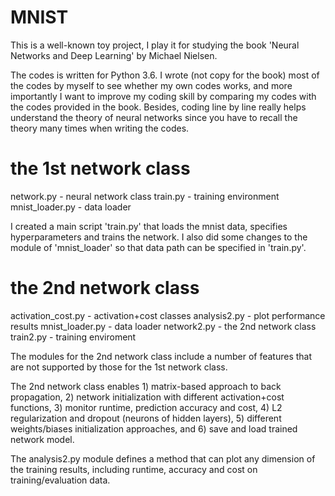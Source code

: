 # MNIST
This is a well-known toy project, I play it for studying the book 'Neural Networks and Deep Learning' by Michael Nielsen. 

The codes is written for Python 3.6. I wrote (not copy for the book) most of the codes by myself to see whether my own codes works, and more importantly I want to improve my coding skill by comparing my codes with the codes provided in the book. Besides, coding line by line really helps understand the theory of neural networks since you have to recall the theory many times when writing the codes.

# the 1st network class
network.py - neural network class
train.py - training environment
mnist_loader.py - data loader

I created a main script 'train.py' that loads the mnist data, specifies hyperparameters and trains the network. I also did some changes to the module of 'mnist_loader' so that data path can be specified in 'train.py'. 

# the 2nd network class
activation_cost.py - activation+cost classes
analysis2.py - plot performance results
mnist_loader.py - data loader
network2.py - the 2nd network class
train2.py - training enviroment

The modules for the 2nd network class include a number of features that are not supported by those for the 1st network class. 

The 2nd network class enables 1) matrix-based approach to back propagation, 2) network initialization with different activation+cost functions, 3) monitor runtime, prediction accuracy and cost, 4) L2 regularization and dropout (neurons of hidden layers), 5) different weights/biases initialization approaches, and 6) save and load trained network model.

The analysis2.py module defines a method that can plot any dimension of the training results, including runtime, accuracy and cost on training/evaluation data.
